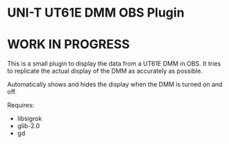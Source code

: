 UNI-T UT61E DMM OBS Plugin
==========================

# WORK IN PROGRESS

This is a small plugin to display the data from a UT61E
DMM in OBS. It tries to replicate the actual display of the
DMM as accurately as possible.

Automatically shows and hides the display when the DMM is
turned on and off.

Requires:

* libsigrok
* glib-2.0
* gd
